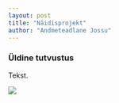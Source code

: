 ```yaml
---
layout: post
title: "Näidisprojekt"
author: "Andmeteadlane Jossu"
---
```


### Üldine tutvustus

Tekst.

![](/2017/images/reiting_diskonto.png)
